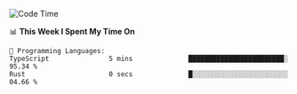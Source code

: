 <!--START_SECTION:waka-->
![Code Time](http://img.shields.io/badge/Code%20Time-1%2C023%20hrs%2031%20mins-blue)

📊 **This Week I Spent My Time On** 

```text
💬 Programming Languages: 
TypeScript               5 mins              ████████████████████████░   95.34 % 
Rust                     0 secs              █░░░░░░░░░░░░░░░░░░░░░░░░   04.66 % 
```


<!--END_SECTION:waka-->